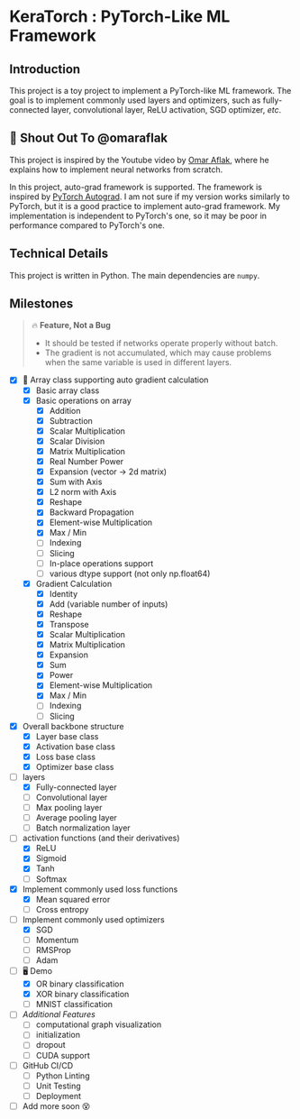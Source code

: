 # KeraTorch : PyTorch-Like ML Framework

## Introduction

This project is a toy project to implement a PyTorch-like ML framework. The goal is to implement commonly used layers and optimizers, such as fully-connected layer, convolutional layer, ReLU activation, SGD optimizer, *etc*. 

## 📣 Shout Out To @omaraflak

This project is inspired by the Youtube video by [Omar Aflak](https://www.youtube.com/@independentcode), where he explains how to implement neural networks from scratch. 

In this project, auto-grad framework is supported. The framework is inspired by [PyTorch Autograd](https://pytorch.org/docs/stable/autograd.html). I am not sure if my version works similarly to PyTorch, but it is a good practice to implement auto-grad framework. My implementation is independent to PyTorch's one, so it may be poor in performance compared to PyTorch's one. 

## Technical Details

This project is written in Python. The main dependencies are `numpy`. 

## Milestones

> 🔥 **Feature, Not a Bug**
> - It should be tested if networks operate properly without batch. 
> - The gradient is not accumulated, which may cause problems when the same variable is used in different layers. 

- [x] 🌟 Array class supporting auto gradient calculation
  - [x] Basic array class
  - [x] Basic operations on array
    - [x] Addition
    - [x] Subtraction
    - [x] Scalar Multiplication
    - [x] Scalar Division
    - [x] Matrix Multiplication
    - [x] Real Number Power
    - [x] Expansion (vector -> 2d matrix)
    - [x] Sum with Axis
    - [x] L2 norm with Axis
    - [x] Reshape
    - [x] Backward Propagation
    - [x] Element-wise Multiplication
    - [x] Max / Min
    - [ ] Indexing
    - [ ] Slicing
    - [ ] In-place operations support
    - [ ] various dtype support (not only np.float64)
  - [x] Gradient Calculation
    - [x] Identity
    - [x] Add (variable number of inputs)
    - [x] Reshape
    - [x] Transpose
    - [x] Scalar Multiplication
    - [x] Matrix Multiplication
    - [x] Expansion
    - [x] Sum
    - [x] Power
    - [x] Element-wise Multiplication
    - [x] Max / Min
    - [ ] Indexing
    - [ ] Slicing
- [x] Overall backbone structure
  - [x] Layer base class
  - [x] Activation base class
  - [x] Loss base class
  - [x] Optimizer base class
- [ ] layers
  - [x] Fully-connected layer
  - [ ] Convolutional layer
  - [ ] Max pooling layer
  - [ ] Average pooling layer
  - [ ] Batch normalization layer
- [ ] activation functions (and their derivatives)
  - [x] ReLU
  - [x] Sigmoid
  - [x] Tanh
  - [ ] Softmax
- [x] Implement commonly used loss functions
  - [x] Mean squared error
  - [ ] Cross entropy
- [ ] Implement commonly used optimizers
  - [x] SGD
  - [ ] Momentum
  - [ ] RMSProp
  - [ ] Adam
- [ ] 🖥️ Demo
  - [x] OR binary classification
  - [x] XOR binary classification
  - [ ] MNIST classification
- [ ] *Additional Features*
  - [ ] computational graph visualization
  - [ ] initialization
  - [ ] dropout
  - [ ] CUDA support
- [ ] GitHub CI/CD
  - [ ] Python Linting
  - [ ] Unit Testing
  - [ ] Deployment
- [ ] Add more soon 😵